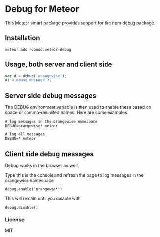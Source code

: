 # Debug for Meteor

This [Meteor](https://www.meteor.com/) smart package provides support for
the [npm debug](https://www.npmjs.com/package/debug) package.


## Installation

    meteor add robodo:meteor-debug


## Usage, both server and client side



```javascript
var d = debug('orangewise');
d('a debug message');
```


## Server side debug messages

The DEBUG environment variable is then used to enable these based on space or comma-delimited names. Here are some examples:

    # log messages in the orangewise namespace
    DEBUG=orangewise* meteor

    # log all messages
    DEBUG=* meteor


## Client side debug messages

Debug works in the browser as well.

Type this in the console and refresh the page to log messages in the orangewise namespace:

    debug.enable('orangewse*')
    
This will remain until you disable with 

    debug.disable()


### License

MIT

